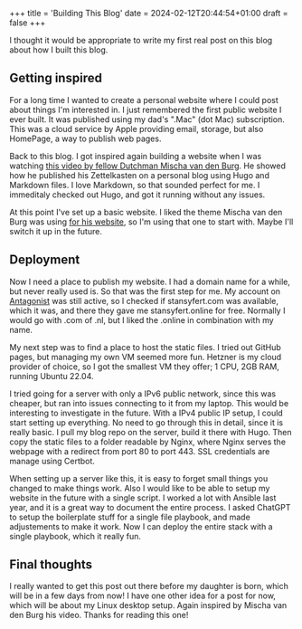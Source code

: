 +++
title = 'Building This Blog'
date = 2024-02-12T20:44:54+01:00
draft = false
+++

I thought it would be appropriate to write my first real post on this blog about how I built this blog.

## Getting inspired

For a long time I wanted to create a personal website where I could post about things I'm interested in. I just remembered the first public website I ever built. It was published using my dad's ".Mac" (dot Mac) subscription. This was a cloud service by Apple providing email, storage, but also HomePage, a way to publish web pages.

Back to this blog. I got inspired again building a website when I was watching [this video by fellow Dutchman Mischa van den Burg](https://www.youtube.com/watch?v=zIGJ8NTHF4k). He showed how he published his Zettelkasten on a personal blog using Hugo and Markdown files. I love Markdown, so that sounded perfect for me. I immeditaly checked out Hugo, and got it running without any issues.

At this point I've set up a basic website. I liked the theme Mischa van den Burg was using [for his website](https://mischavandenburg.com/), so I'm using that one to start with. Maybe I'll switch it up in the future.

## Deployment

Now I need a place to publish my website. I had a domain name for a while, but never really used is. So that was the first step for me. My account on [Antagonist](https://www.antagonist.nl/) was still active, so I checked if stansyfert.com was available, which it was, and there they gave me stansyfert.online for free. Normally I would go with .com of .nl, but I liked the .online in combination with my name.

My next step was to find a place to host the static files. I tried out GitHub pages, but managing my own VM seemed more fun. Hetzner is my cloud provider of choice, so I got the smallest VM they offer; 1 CPU, 2GB RAM, running Ubuntu 22.04.

I tried going for a server with only a IPv6 public network, since this was cheaper, but ran into issues connecting to it from my laptop. This would be interesting to investigate in the future. With a IPv4 public IP setup, I could start setting up everything. No need to go through this in detail, since it is really basic. I pull my blog repo on the server, build it there with Hugo. Then copy the static files to a folder readable by Nginx, where Nginx serves the webpage with a redirect from port 80 to port 443. SSL credentials are manage using Certbot.

When setting up a server like this, it is easy to forget small things you changed to make things work. Also I would like to be able to setup my website in the future with a single script. I worked a lot with Ansible last year, and it is a great way to document the entire process. I asked ChatGPT to setup the boilerplate stuff for a single file playbook, and made adjustements to make it work. Now I can deploy the entire stack with a single playbook, which it really fun.

## Final thoughts

I really wanted to get this post out there before my daughter is born, which will be in a few days from now! I have one other idea for a post for now, which will be about my Linux desktop setup. Again inspired by Mischa van den Burg his video. Thanks for reading this one!